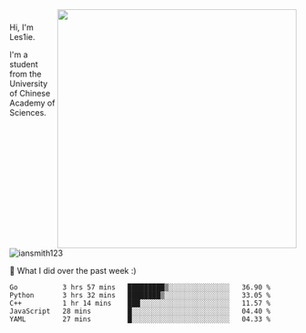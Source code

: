 <img align="right" src="https://github-readme-stats.vercel.app/api?username=iansmith123&show_icons=true&hide_border=true" width="420">

### 
Hi, I'm Les1ie. 

I'm a student from the University of Chinese Academy of Sciences.

<img src="https://komarev.com/ghpvc/?username=iansmith123" alt="iansmith123" />




🔭 What I did over the past week :)
<!--START_SECTION:waka-->
```text
Go           3 hrs 57 mins   █████████▒░░░░░░░░░░░░░░░   36.90 % 
Python       3 hrs 32 mins   ████████▒░░░░░░░░░░░░░░░░   33.05 % 
C++          1 hr 14 mins    ███░░░░░░░░░░░░░░░░░░░░░░   11.57 % 
JavaScript   28 mins         █░░░░░░░░░░░░░░░░░░░░░░░░   04.40 % 
YAML         27 mins         █░░░░░░░░░░░░░░░░░░░░░░░░   04.33 % 
```
<!--END_SECTION:waka-->


<!--
**IanSmith123/IanSmith123** is a ✨ _special_ ✨ repository because its `README.md` (this file) appears on your GitHub profile.
<img src="https://github.githubassets.com/images/spinners/octocat-spinner-64.gif">

Here are some ideas to get you started:

- 🔭 I’m currently working on ...
- 🌱 I’m currently learning ...
- 👯 I’m looking to collaborate on ...
- 🤔 I’m looking for help with ...
- 💬 Ask me about ...
- 📫 How to reach me: ...
- 😄 Pronouns: ...
- ⚡ Fun fact: ...
-->
